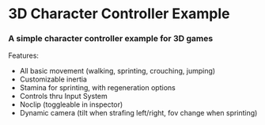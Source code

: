 # 3D Character Controller Example

### A simple character controller example for 3D games

Features:
- All basic movement (walking, sprinting, crouching, jumping)
- Customizable inertia
- Stamina for sprinting, with regeneration options
- Controls thru Input System
- Noclip (toggleable in inspector)
- Dynamic camera (tilt when strafing left/right, fov change when sprinting)
